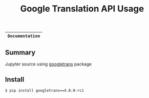 <div align="center" style="padding:5% 0%">
    <h1>Google Translation API Usage</h1>
</div>


**`Documentation`** |
------------------- |

## Summary
Jupyter source using [googletrans](https://pypi.org/project/googletrans/) package

## Install
```
$ pip install googletrans==4.0.0-rc1
```
